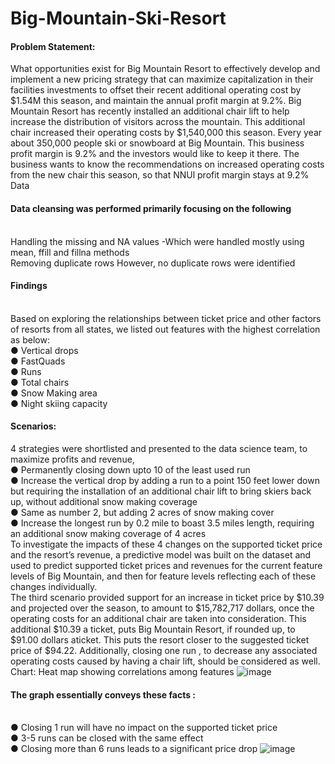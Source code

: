 # Big-Mountain-Ski-Resort
#### Problem Statement:
What opportunities exist for Big Mountain Resort to effectively develop and implement a new pricing strategy that can maximize capitalization in their facilities investments to offset their recent additional
operating cost by $1.54M this season, and maintain the annual profit margin at 9.2%. Big Mountain Resort has recently installed an additional chair lift to help increase the distribution of
visitors across the mountain. This additional chair increased their operating costs by $1,540,000 this season. Every year about 350,000 people ski or snowboard at Big Mountain. This business profit margin
is 9.2% and the investors would like to keep it there. The business wants to know the recommendations on increased operating costs from the new chair this season, so that NNUl profit margin stays at 9.2%
Data
#### Data cleansing was performed primarily focusing on the following
</br>Handling the missing and NA values -Which were handled mostly using mean, ffill and fillna methods
</br>Removing duplicate rows However, no duplicate rows were identified
#### Findings
</br>Based on exploring the relationships between ticket price and other factors of resorts from all states, we listed out features with the highest correlation as below:
</br>● Vertical drops
</br>● FastQuads
</br>● Runs
</br>● Total chairs
</br>● Snow Making area
</br>● Night skiing capacity
#### Scenarios:
4 strategies were shortlisted and presented to the data science team, to maximize profits and revenue,
</br>● Permanently closing down upto 10 of the least used run
</br>● Increase the vertical drop by adding a run to a point 150 feet lower down but requiring the installation of an additional chair lift to bring skiers back up, without additional snow making
coverage
</br>● Same as number 2, but adding 2 acres of snow making cover
</br>● Increase the longest run by 0.2 mile to boast 3.5 miles length, requiring an additional snow making coverage of 4 acres
</br>To investigate the impacts of these 4 changes on the supported ticket price and the resort’s revenue, a predictive model was built on the dataset and used to predict supported ticket prices and revenues for the
current feature levels of Big Mountain, and then for feature levels reflecting each of these changes individually.
</br>The third scenario provided support for an increase in ticket price by $10.39 and projected over the season, to amount to $15,782,717 dollars, once the operating costs for an additional chair are taken into
consideration. This additional $10.39 a ticket, puts Big Mountain Resort, if rounded up, to $91.00 dollars aticket. This puts the resort closer to the suggested ticket price of $94.22. Additionally, closing one run , to
decrease any associated operating costs caused by having a chair lift, should be considered as well.
Chart: Heat map showing correlations among features
![image](https://user-images.githubusercontent.com/87315447/160266094-f12ecd3e-e104-45e0-bb2f-d75434642068.png)
#### The graph essentially conveys these facts :
</br>● Closing 1 run will have no impact on the supported ticket price
</br>● 3-5 runs can be closed with the same effect
</br>● Closing more than 6 runs leads to a significant price drop
![image](https://user-images.githubusercontent.com/87315447/160266117-edcaeea2-ee89-410b-b97c-a1e9e6ca4057.png)
